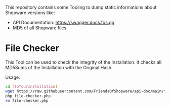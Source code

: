 This repository contains some Tooling to dump static informations about Shopware versions like:

* API Documentation: https://swagger.docs.fos.gg
* MD5 of all Shopware files


# File Checker

This Tool can be used to check the integrity of the Installation. It checks all MD5Sums of the Installation with the Original Hash.

Usage:

```bash
cd [ToYourInstallation]
wget https://raw.githubusercontent.com/FriendsOfShopware/api-doc/main/file-checker.php
php file-checker.php
rm file-checker.php
```

